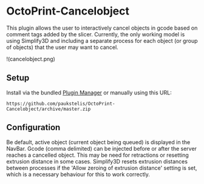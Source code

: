# OctoPrint-Cancelobject

This plugin allows the user to interactively cancel objects in gcode based on comment tags added by the slicer.
Currently, the only working model is using Simplify3D and including a separate process for each object (or group of
objects) that the user may want to cancel.

!(cancelobject.png)
## Setup

Install via the bundled [Plugin Manager](https://github.com/foosel/OctoPrint/wiki/Plugin:-Plugin-Manager)
or manually using this URL:

    https://github.com/paukstelis/OctoPrint-Cancelobject/archive/master.zip

## Configuration
Be default, active object (current object being queued) is displayed in the NavBar.
Gcode (comma delimited) can be injected before or after the server reaches a cancelled object.
This may be need for retractions or resetting extrusion distance in some cases.
Simplify3D resets extrusion distances between processes if the 'Allow zeroing of extrusion distance' setting is set,
which is a necessary behaviour for this to work correctly.
